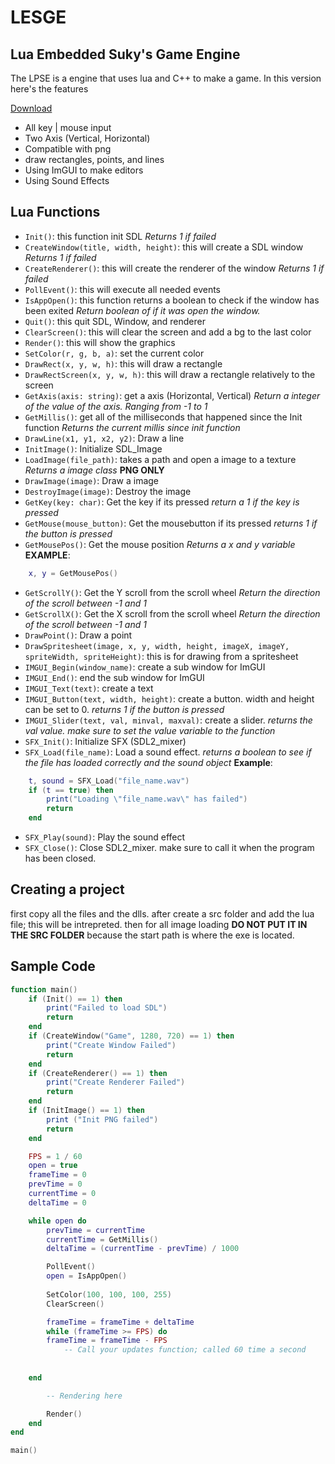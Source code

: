 # LESGE
## Lua Embedded Suky's Game Engine
The LPSE is a engine that uses lua and C++ to make a game.
In this version here's the features

[Download](https://github.com/suky637/lesge/raw/main/LESGE.zip)

- All key | mouse input
- Two Axis (Vertical, Horizontal)
- Compatible with png
- draw rectangles, points, and lines
- Using ImGUI to make editors
- Using Sound Effects

## Lua Functions
- ```Init()```: this function init SDL *Returns 1 if failed*
- ```CreateWindow(title, width, height)```: this will create a SDL window *Returns 1 if failed*
- ```CreateRenderer()```: this will create the renderer of the window *Returns 1 if failed*
- ```PollEvent()```: this will execute all needed events
- ```IsAppOpen()```: this function returns a boolean to check if the window has been exited *Return boolean of if it was open the window.*
- ```Quit()```: this quit SDL, Window, and renderer
- ```ClearScreen()```: this will clear the screen and add a bg to the last color
- ```Render()```: this will show the graphics
- ```SetColor(r, g, b, a)```: set the current color
- ```DrawRect(x, y, w, h)```: this will draw a rectangle
- ```DrawRectScreen(x, y, w, h)```: this will draw a rectangle relatively to the screen
- ```GetAxis(axis: string)```: get a axis (Horizontal, Vertical) *Return a integer of the value of the axis. Ranging from -1 to 1*
- ```GetMillis()```: get all of the milliseconds that happened since the Init function *Returns the current millis since init function*
- ```DrawLine(x1, y1, x2, y2)```: Draw a line
- ```InitImage()```: Initialize SDL_Image
- ```LoadImage(file_path)```: takes a path and open a image to a texture *Returns a image class* **PNG ONLY**
- ```DrawImage(image)```: Draw a image
- ```DestroyImage(image)```: Destroy the image
- ```GetKey(key: char)```: Get the key if its pressed *return a 1 if the key is pressed*
- ```GetMouse(mouse_button)```: Get the mousebutton if its pressed *returns 1 if the button is pressed*
- ```GetMousePos()```: Get the mouse position *Returns a x and y variable*
**EXAMPLE**:
```lua
    x, y = GetMousePos()
```
- ```GetScrollY()```: Get the Y scroll from the scroll wheel *Return the direction of the scroll between -1 and 1*
- ```GetScrollX()```: Get the X scroll from the scroll wheel *Return the direction of the scroll between -1 and 1*
- ```DrawPoint()```: Draw a point
- ```DrawSpritesheet(image, x, y, width, height, imageX, imageY, spriteWidth, spriteHeight)```: this is for drawing from a spritesheet
- ```IMGUI_Begin(window_name)```: create a sub window for ImGUI
- ```IMGUI_End()```: end the sub window for ImGUI
- ```IMGUI_Text(text)```: create a text
- ```IMGUI_Button(text, width, height)```: create a button. width and height can be set to 0. *returns 1 if the button is pressed*
- ```IMGUI_Slider(text, val, minval, maxval)```: create a slider. *returns the val value. make sure to set the value variable to the function*
- ```SFX_Init()```: Initialize SFX (SDL2_mixer)
- ```SFX_Load(file_name)```: Load a sound effect. *returns a boolean to see if the file has loaded correctly and the sound object* **Example**:
```lua
    t, sound = SFX_Load("file_name.wav")
    if (t == true) then
        print("Loading \"file_name.wav\" has failed")
        return
    end
```
- ```SFX_Play(sound)```: Play the sound effect
- ```SFX_Close()```: Close SDL2_mixer. make sure to call it when the program has been closed.
## Creating a project
first copy all the files and the dlls. after create a src folder and add the lua file; this will be intrepreted. then for all image loading **DO NOT PUT IT IN THE SRC FOLDER** because the start path is where the exe is located.

## Sample Code
```lua
function main()
    if (Init() == 1) then
        print("Failed to load SDL")
        return
    end
    if (CreateWindow("Game", 1280, 720) == 1) then
        print("Create Window Failed")
        return
    end
    if (CreateRenderer() == 1) then
        print("Create Renderer Failed")
        return
    end
    if (InitImage() == 1) then
        print ("Init PNG failed")
        return
    end

    FPS = 1 / 60
    open = true
    frameTime = 0
	prevTime = 0
	currentTime = 0
	deltaTime = 0

    while open do
        prevTime = currentTime
		currentTime = GetMillis()
		deltaTime = (currentTime - prevTime) / 1000

        PollEvent()
        open = IsAppOpen()
        
        SetColor(100, 100, 100, 255)
        ClearScreen()

        frameTime = frameTime + deltaTime
        while (frameTime >= FPS) do
		frameTime = frameTime - FPS
           	-- Call your updates function; called 60 time a second
		
		
	end

        -- Rendering here

        Render()
    end
end

main()
```
